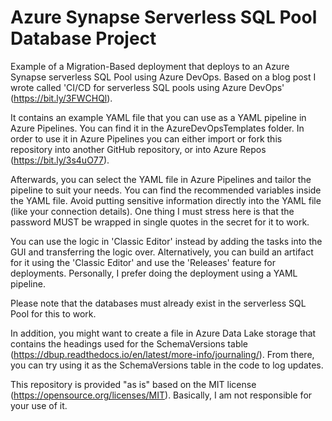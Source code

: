 # Azure Synapse Serverless SQL Pool Database Project

Example of a Migration-Based deployment that deploys to an Azure Synapse serverless SQL Pool using Azure DevOps. Based on a blog post I wrote called 'CI/CD for serverless SQL pools using Azure DevOps' (https://bit.ly/3FWCHQl).

It contains an example YAML file that you can use as a YAML pipeline in Azure Pipelines. You can find it in the AzureDevOpsTemplates folder. In order to use it in Azure Pipelines you can either import or fork this repository into another GitHub repository, or into Azure Repos (https://bit.ly/3s4uO77).

Afterwards, you can select the YAML file in Azure Pipelines and tailor the pipeline to suit your needs. You can find the recommended variables inside the YAML file. Avoid putting sensitive information directly into the YAML file (like your connection details). One thing I must stress here is that the password MUST be wrapped in single quotes in the secret for it to work.

You can use the logic in 'Classic Editor' instead by adding the tasks into the GUI and transferring the logic over. Alternatively, you can build an artifact for it using the 'Classic Editor' and use the 'Releases' feature for deployments. Personally, I prefer doing the deployment using a YAML pipeline.

Please note that the databases must already exist in the serverless SQL Pool for this to work. 

In addition, you might want to create a file in Azure Data Lake storage that contains the headings used for the SchemaVersions table (https://dbup.readthedocs.io/en/latest/more-info/journaling/). From there, you can try using it as the SchemaVersions table in the code to log updates.

This repository is provided "as is" based on the MIT license (https://opensource.org/licenses/MIT). Basically, I am not responsible for your use of it.
